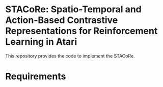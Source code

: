 # STACoRe: Spatio-Temporal and Action-Based Contrastive Representations for Reinforcement Learning in Atari
This repository provides the code to implement the STACoRe.
# Requirements
